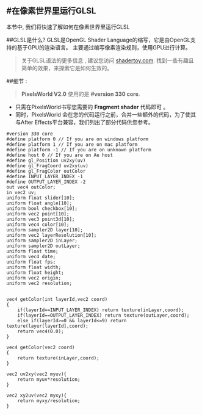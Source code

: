 #在像素世界里运行GLSL 
---
本节中, 我们将快速了解如何在像素世界里运行GLSL 

##GLSL是什么?
 GLSL是OpenGL Shader Language的缩写，它是由OpenGL支持的基于GPU的渲染语言。
 主要通过编写像素渲染规则，使用GPU进行计算。

> 关于GLSL语法的更多信息 ,  建议您访问 [shadertoy.com](https://www.shadertoy.com/).  找到一些有趣且简单的效果，来探索它是如何生效的。 

##细节 : 

> **PixelsWorld V2.0** 使用的是 **#version 330 core**. 

- 只需在PixelsWorld书写您需要的  **Fragment shader** 代码即可 。
- 同时，PixelsWorld 会在您的代码运行之前，合并一些额外的代码，为了使其与After Effects平台兼容，我们列出了部分代码供您参考。 

```glsl:extra.shader
#version 330 core
#define platform 0 // If you are on windows platform
#define platform 1 // If you are on mac platform
#define platform -1 // If you are on unknown platform
#define host 0 // If you are on Ae host 
#define gl_Position uv2xy(uv)
#define gl_FragCoord uv2xy(uv)
#define gl_FragColor outColor
#define INPUT_LAYER_INDEX -1
#define OUTPUT_LAYER_INDEX -2
out vec4 outColor;
in vec2 uv;
uniform float slider[10];
uniform float angle[10];
uniform bool checkbox[10];
uniform vec2 point[10];
uniform vec3 point3d[10];
uniform vec4 color[10];
uniform sampler2D layer[10];
uniform vec2 layerResolution[10];
uniform sampler2D inLayer;
uniform sampler2D outLayer;
uniform float time;
uniform vec4 date;
uniform float fps;
uniform float width;
uniform float height;
uniform vec2 origin;
uniform vec2 resolution;


vec4 getColor(int layerId,vec2 coord)
{
	if(layerId==INPUT_LAYER_INDEX) return texture(inLayer,coord);
	if(layerId==OUTPUT_LAYER_INDEX) return texture(outLayer,coord);
	else if(layerId>=0 && layerId<=9) return texture(layer[layerId],coord);
	return vec4(0.0);
}

vec4 getColor(vec2 coord)
{
	return texture(inLayer,coord);
}

vec2 uv2xy(vec2 myuv){
	return myuv*resolution;
}

vec2 xy2uv(vec2 myxy){
	return myxy/resolution;
}

```

